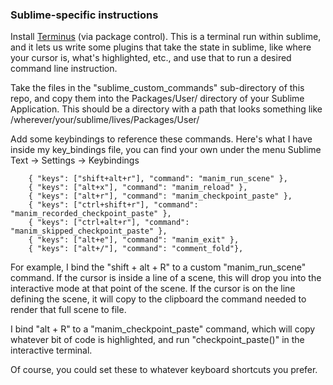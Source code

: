 ### Sublime-specific instructions

Install [Terminus](https://packagecontrol.io/packages/Terminus) (via package control). This is a terminal run within sublime, and it lets us write some plugins that take the state in sublime, like where your cursor is, what's highlighted, etc., and use that to run a desired command line instruction.

Take the files in the "sublime_custom_commands" sub-directory of this repo, and copy them into the Packages/User/ directory of your Sublime Application. This should be a directory with a path that looks something like /wherever/your/sublime/lives/Packages/User/

Add some keybindings to reference these commands. Here's what I have inside my key_bindings file, you can find your own under the menu Sublime Text -> Settings -> Keybindings

```
    { "keys": ["shift+alt+r"], "command": "manim_run_scene" },
    { "keys": ["alt+x"], "command": "manim_reload" },
    { "keys": ["alt+r"], "command": "manim_checkpoint_paste" },
    { "keys": ["ctrl+shift+r"], "command": "manim_recorded_checkpoint_paste" },
    { "keys": ["ctrl+alt+r"], "command": "manim_skipped_checkpoint_paste" },
    { "keys": ["alt+e"], "command": "manim_exit" },
    { "keys": ["alt+/"], "command": "comment_fold"},
```

For example, I bind the "shift + alt + R" to a custom "manim_run_scene" command. If the cursor is inside a line of a scene, this will drop you into the interactive mode at that point of the scene. If the cursor is on the line defining the scene, it will copy to the clipboard the command needed to render that full scene to file.

I bind "alt + R" to a "manim_checkpoint_paste" command, which will copy whatever bit of code is highlighted, and run "checkpoint_paste()" in the interactive terminal.

Of course, you could set these to whatever keyboard shortcuts you prefer.